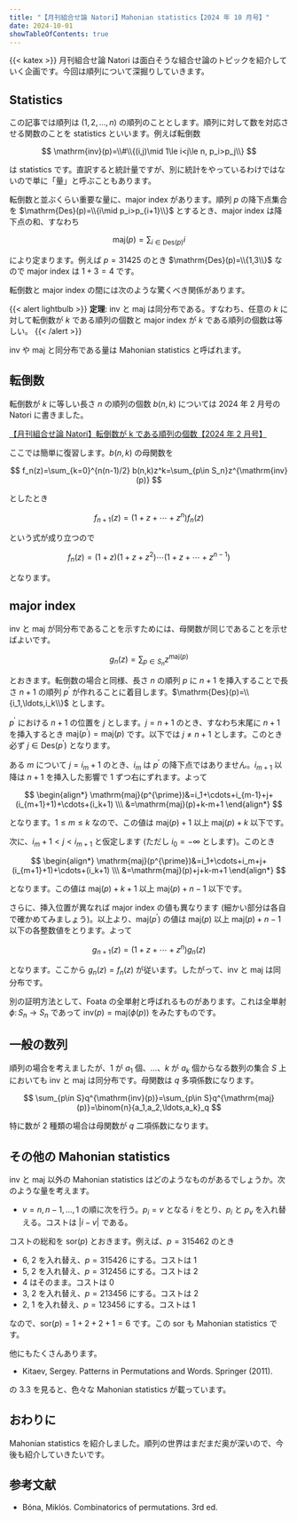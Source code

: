 ```yaml
---
title: "【月刊組合せ論 Natori】Mahonian statistics【2024 年 10 月号】"
date: 2024-10-01
showTableOfContents: true
---
```


{{< katex >}}
月刊組合せ論 Natori は面白そうな組合せ論のトピックを紹介していく企画です。今回は順列について深掘りしていきます。

## Statistics

この記事では順列は $(1,2,\ldots,n)$ の順列のこととします。順列に対して数を対応させる関数のことを statistics といいます。例えば転倒数

$$
\mathrm{inv}(p)=\\#\\{(i,j)\mid 1\le i<j\le n, p_i>p_j\\}
$$

は statistics です。直訳すると統計量ですが、別に統計をやっているわけではないので単に「量」と呼ぶこともあります。

転倒数と並ぶくらい重要な量に、major index があります。順列 $p$ の降下点集合を $\mathrm{Des}(p)=\\{i\mid p_i>p_{i+1}\\}$ とするとき、major index は降下点の和、すなわち

$$
\mathrm{maj}(p)=\sum_{i\in \mathrm{Des}(p)}i
$$

により定まります。例えば $p=31425$ のとき $\mathrm{Des}(p)=\\{1,3\\}$ なので major index は $1+3=4$ です。

転倒数と major index の間には次のような驚くべき関係があります。

{{< alert lightbulb >}}
**定理**: inv と maj は同分布である。すなわち、任意の $k$ に対して転倒数が $k$ である順列の個数と major index が $k$ である順列の個数は等しい。
{{< /alert >}}

inv や maj と同分布である量は Mahonian statistics と呼ばれます。

## 転倒数

転倒数が $k$ に等しい長さ $n$ の順列の個数 $b(n,k)$ については 2024 年 2 月号の Natori に書きました。

[【月刊組合せ論 Natori】転倒数が k である順列の個数【2024 年 2 月号】](https://combinatorics-fun.vercel.app/natori/202402/)

ここでは簡単に復習します。$b(n,k)$ の母関数を

$$
f_n(z)=\sum_{k=0}^{n(n-1)/2} b(n,k)z^k=\sum_{p\in S_n}z^{\mathrm{inv}(p)}
$$

としたとき

$$
f_{n+1}(z)=(1+z+\cdots+z^n)f_n(z)
$$

という式が成り立つので

$$
f_n(z)=(1+z)(1+z+z^2)\cdots (1+z+\cdots+z^{n-1})
$$

となります。

## major index

inv と maj が同分布であることを示すためには、母関数が同じであることを示せばよいです。

$$
g_n(z)=\sum_{p\in S_n}z^{\mathrm{maj}(p)}
$$

とおきます。転倒数の場合と同様、長さ $n$ の順列 $p$ に $n+1$ を挿入することで長さ $n+1$ の順列 $p^{\prime}$ が作れることに着目します。$\mathrm{Des}(p)=\\{i_1,\ldots,i_k\\}$ とします。

$p^{\prime}$ における $n+1$ の位置を $j$ とします。$j=n+1$ のとき、すなわち末尾に $n+1$ を挿入するとき $\mathrm{maj}(p^{\prime})=\mathrm{maj}(p)$ です。以下では $j\ne n+1$ とします。このとき必ず $j\in \mathrm{Des}(p^{\prime})$ となります。

ある $m$ について $j=i_m+1$ のとき、$i_m$ は $p^{\prime}$ の降下点ではありません。$i_{m+1}$ 以降は $n+1$ を挿入した影響で 1 ずつ右にずれます。よって

$$
\begin{align*}
\mathrm{maj}(p^{\prime})&=i_1+\cdots+i_{m-1}+j+(i_{m+1}+1)+\cdots+(i_k+1) \\\
&=\mathrm{maj}(p)+k-m+1
\end{align*}
$$

となります。$1\le m\le k$ なので、この値は $\mathrm{maj}(p)+1$ 以上 $\mathrm{maj}(p)+k$ 以下です。

次に、$i_m+1<j<i_{m+1}$ と仮定します (ただし $i_0=-\infty$ とします)。このとき

$$
\begin{align*}
\mathrm{maj}(p^{\prime})&=i_1+\cdots+i_m+j+(i_{m+1}+1)+\cdots+(i_k+1) \\\
&=\mathrm{maj}(p)+j+k-m+1
\end{align*}
$$

となります。この値は $\mathrm{maj}(p)+k+1$ 以上 $\mathrm{maj}(p)+n-1$ 以下です。

さらに、挿入位置が異なれば major index の値も異なります (細かい部分は各自で確かめてみましょう)。以上より、$\mathrm{maj}(p^{\prime})$ の値は $\mathrm{maj}(p)$ 以上 $\mathrm{maj}(p)+n-1$ 以下の各整数値をとります。よって

$$
g_{n+1}(z)=(1+z+\cdots+z^n)g_n(z)
$$

となります。ここから $g_n(z)=f_n(z)$ が従います。したがって、inv と maj は同分布です。

別の証明方法として、Foata の全単射と呼ばれるものがあります。これは全単射 $\phi\colon S_n\to S_n$ であって $\mathrm{inv}(p)=\mathrm{maj}(\phi(p))$ をみたすものです。

## 一般の数列

順列の場合を考えましたが、1 が $a_1$ 個、…、$k$ が $a_k$ 個からなる数列の集合 $S$ 上においても inv と maj は同分布です。母関数は $q$ 多項係数になります。

$$
\sum_{p\in S}q^{\mathrm{inv}(p)}=\sum_{p\in S}q^{\mathrm{maj}(p)}=\binom{n}{a_1,a_2,\ldots,a_k}_q
$$

特に数が 2 種類の場合は母関数が $q$ 二項係数になります。

## その他の Mahonian statistics

inv と maj 以外の Mahonian statistics はどのようなものがあるでしょうか。次のような量を考えます。

- $v=n,n-1,\ldots,1$ の順に次を行う。$p_i=v$ となる $i$ をとり、$p_i$ と $p_v$ を入れ替える。コストは $|i-v|$ である。

コストの総和を $\mathrm{sor}(p)$ とおきます。例えば、$p=315462$ のとき

- 6, 2 を入れ替え、$p=315426$ にする。コストは 1
- 5, 2 を入れ替え、$p=312456$ にする。コストは 2
- 4 はそのまま。コストは 0
- 3, 2 を入れ替え、$p=213456$ にする。コストは 2
- 2, 1 を入れ替え、$p=123456$ にする。コストは 1

なので、$\mathrm{sor}(p)=1+2+2+1=6$ です。この $\mathrm{sor}$ も Mahonian statistics です。

他にもたくさんあります。

- Kitaev, Sergey. Patterns in Permutations and Words. Springer (2011).

の 3.3 を見ると、色々な Mahonian statistics が載っています。

## おわりに

Mahonian statistics を紹介しました。順列の世界はまだまだ奥が深いので、今後も紹介していきたいです。

## 参考文献

- Bóna, Miklós. Combinatorics of permutations. 3rd ed.
